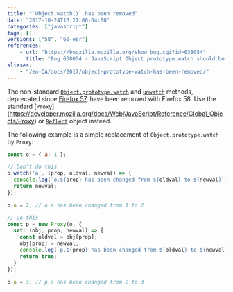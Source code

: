 ```yaml
---
title: "`Object.watch()` has been removed"
date: "2017-10-24T16:27:00-04:00"
categories: ["javascript"]
tags: []
versions: ["58", "60-esr"]
references:
    - url: "https://bugzilla.mozilla.org/show_bug.cgi?id=638054"
      title: "Bug 638054 - JavaScript Object.prototype.watch should be removed, once an adequate debugger-only replacement exists"
aliases:
    - "/en-CA/docs/2017/object-prototype-watch-has-been-removed/"
---
```

The non-standard [`Object.prototype.watch`](https://developer.mozilla.org/docs/Web/JavaScript/Reference/Global_Objects/Object/watch) and [`unwatch`](https://developer.mozilla.org/docs/Web/JavaScript/Reference/Global_Objects/Object/unwatch) methods, deprecated since [Firefox 57](https://www.fxsitecompat.dev/en-CA/docs/2017/object-prototype-watch-has-been-deprecated/), have been removed with Firefox 58. Use the standard [`Proxy`] (https://developer.mozilla.org/docs/Web/JavaScript/Reference/Global_Objects/Proxy) or [`Reflect`](https://developer.mozilla.org/docs/Web/JavaScript/Reference/Global_Objects/Reflect) object instead.

The following example is a simple replacement of `Object.prototype.watch` by `Proxy`:

```js
const o = { a: 1 };

// Don't do this
o.watch('a', (prop, oldval, newval) => {
  console.log(`o.${prop} has been changed from ${oldval} to ${newval}`);
  return newval;
});

o.a = 2; // o.a has been changed from 1 to 2

// Do this
const p = new Proxy(o, {
  set: (obj, prop, newval) => {
    const oldval = obj[prop];
    obj[prop] = newval;
    console.log(`p.${prop} has been changed from ${oldval} to ${newval}`);
    return true;
  }
});

p.a = 3; // p.a has been changed from 2 to 3
```
